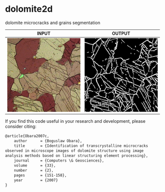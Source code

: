 # dolomite2d
dolomite microcracks and grains segmentation<br/>

| INPUT  | OUTPUT |
| ------------- | ------------- |
| <img src="https://github.com/BoguslawObara/dolomite2d/blob/master/im/image1.png" width="250">  | <img src="https://github.com/BoguslawObara/dolomite2d/blob/master/im/image_c.png" width="250"> |

If you find this code useful in your research and development, please consider citing:

    @article{Obara2007c,
        author      = {Boguslaw Obara},
        title       = {Identification of transcrystalline microcracks observed in microscope images of dolomite structure using image analysis methods based on linear structuring element processing},
        journal     = {Computers \& Geosciences},
        volume      = {33},
        number      = {2},
        pages       = {151-158},
        year        = {2007}
    }
